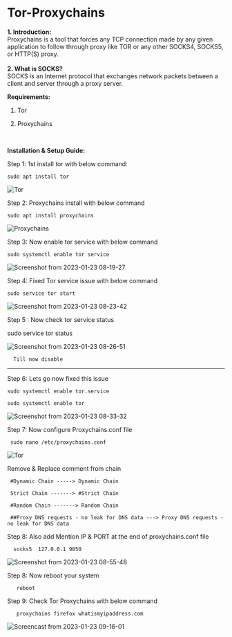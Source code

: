 # Tor-Proxychains
<b>1. Introduction:</b>
<br>
Proxychains is a tool that forces any TCP connection made by any given application to follow through proxy like TOR or any other SOCKS4, SOCKS5, or HTTP(S) proxy.
<br>
<BR>
<B>2. What is SOCKS?</B>
<BR>
SOCKS is an Internet protocol that exchanges network packets between a client and server through a proxy server.

<b>Requirements:</b>
<br>
1. Tor

2. Proxychains
<br>

<b>Installation & Setup Guide:</b>
<br>
  
Step 1: 1st install tor with below command:
  
    sudo apt install tor
    
![Tor](https://user-images.githubusercontent.com/120317751/213859515-ef8c9107-b946-45fb-a75d-620ce06c14d1.gif)

Step 2: Proxychains install with below command

    sudo apt install proxychains   


![Proxychains](https://user-images.githubusercontent.com/120317751/213860469-a9916cd1-a6ae-4881-8328-0d8909049726.gif)

Step 3: Now enable tor service with below command

    sudo systemctl enable tor service
    

![Screenshot from 2023-01-23 08-19-27](https://user-images.githubusercontent.com/120317751/213958285-4a75656a-62e0-43cd-8b37-bbdef3999e26.png)


Step 4: Fixed Tor service issue with below command

    sudo service tor start
    
    
![Screenshot from 2023-01-23 08-23-42](https://user-images.githubusercontent.com/120317751/213958487-3530288c-fff4-45a3-bf31-a9bf81199314.png)

Step 5 : Now check tor service status

   sudo service tor status
   

![Screenshot from 2023-01-23 08-26-51](https://user-images.githubusercontent.com/120317751/213958784-84797fd3-3cfd-4e21-94c7-3decff07a3e2.png)


      Till now disable
      
------------------------------------------------------------------------  

Step 6: Lets go now fixed this issue

    sudo systemctl enable tor.service
  
    sudo systemctl enable tor
    

![Screenshot from 2023-01-23 08-33-32](https://user-images.githubusercontent.com/120317751/213959258-46b5350e-b4e7-4a7a-9526-0e3b053e554d.png)

Step 7: Now configure Proxychains.conf file

     sudo nano /etc/proxychains.conf
  
  
![Tor](https://user-images.githubusercontent.com/120317751/213960159-e0e265a5-670c-41bd-bdb6-750601bd9551.gif)
  
  
Remove & Replace comment from chain
  
     #Dynamic Chain -----> Dynamic Chain
  
     Strict Chain -------> #Strict Chain
  
     #Random Chain -------> Random Chain 
  
     ##Proxy DNS requests - no leak for DNS data ---> Proxy DNS requests - no leak for DNS data
  
Step 8: Also add Mention IP & PORT at the end of proxychains.conf file
  
      socks5  127.0.0.1 9050
  
  
  
![Screenshot from 2023-01-23 08-55-48](https://user-images.githubusercontent.com/120317751/213961008-c6814422-bdfa-4662-a0df-9d6fd2bd7fa3.png)


Step 8: Now reboot your system

       reboot
   
   
Step 9: Check Tor Proxychains with below command

       proxychains firefox whatismyipaddress.com
   
   
   
![Screencast from 2023-01-23 09-16-01](https://user-images.githubusercontent.com/120317751/213963120-9d7e6406-fcaf-4de7-a30e-6c380f704d4b.gif)
   
   
   
   
   
   

    










